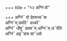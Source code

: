 +++
title = "१२ अग्निं वो"

+++
अग्निं᳓ वो देवयज्य᳓या  
अग्नि᳓म् प्रयति᳓ अध्वरे᳓  
अग्निं᳓ धीषु᳓ प्रथम᳓म् अग्नि᳓म् अ᳓र्वति  
अग्निं᳓ क्षइ᳓त्राय सा᳓धसे